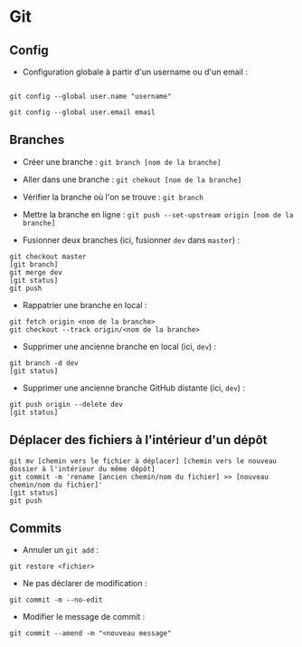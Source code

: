 # Git

## Config

  * Configuration globale à partir d'un username ou d'un email :
```Git

git config --global user.name "username"

git config --global user.email email
```

## Branches
  * Créer une branche : ```git branch [nom de la branche]```

  * Aller dans une branche : ```git chekout [nom de la branche]```

  * Vérifier la branche où l'on se trouve : ```git branch```

  * Mettre la branche en ligne : ```git push --set-upstream origin [nom de la branche]```

  * Fusionner deux branches (ici, fusionner ```dev``` dans ```master```) :
  ```Git
  git checkout master
  [git branch]
  git merge dev
  [git status]
  git push
```

  * Rappatrier une branche en local :
  ```Git
  git fetch origin <nom de la branche>
  git checkout --track origin/<nom de la branche>
  ```

  * Supprimer une ancienne branche en local (ici, ```dev```) :
  ```Git
  git branch -d dev
  [git status]
  ```

  * Supprimer une ancienne branche GitHub distante (ici, ```dev```) :
  ```Git
  git push origin --delete dev
  [git status]
  ```

## Déplacer des fichiers à l'intérieur d'un dépôt
```Git
git mv [chemin vers le fichier à déplacer] [chemin vers le nouveau dossier à l'intérieur du même dépôt]
git commit -m 'rename [ancien chemin/nom du fichier] >> [nouveau chemin/nom du fichier]'
[git status]
git push
```

## Commits

  * Annuler un `git add` :
```Git
git restore <fichier>
```

  * Ne pas déclarer de modification :
```Git
git commit -m --no-edit
```

  * Modifier le message de commit :
```Git
git commit --amend -m "<nouveau message"
```
